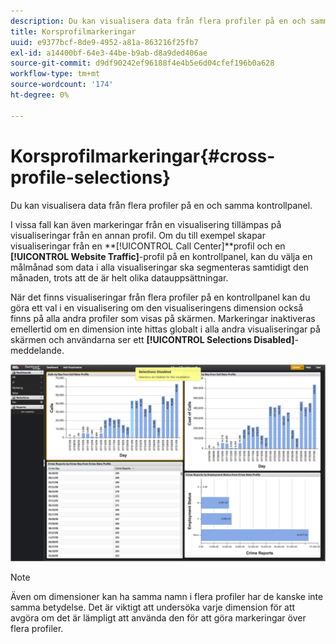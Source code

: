```yaml
---
description: Du kan visualisera data från flera profiler på en och samma kontrollpanel.
title: Korsprofilmarkeringar
uuid: e9377bcf-8de9-4952-a81a-863216f25fb7
exl-id: a14400bf-64e3-44be-b9ab-d8a9ded406ae
source-git-commit: d9df90242ef96188f4e4b5e6d04cfef196b0a628
workflow-type: tm+mt
source-wordcount: '174'
ht-degree: 0%

---
```


# Korsprofilmarkeringar{#cross-profile-selections}

Du kan visualisera data från flera profiler på en och samma kontrollpanel.

I vissa fall kan även markeringar från en visualisering tillämpas på visualiseringar från en annan profil. Om du till exempel skapar visualiseringar från en **[!UICONTROL Call Center]**profil och en **[!UICONTROL Website Traffic]**-profil på en kontrollpanel, kan du välja en målmånad som data i alla visualiseringar ska segmenteras samtidigt den månaden, trots att de är helt olika datauppsättningar.

När det finns visualiseringar från flera profiler på en kontrollpanel kan du göra ett val i en visualisering om den visualiseringens dimension också finns på alla andra profiler som visas på skärmen. Markeringar inaktiveras emellertid om en dimension inte hittas globalt i alla andra visualiseringar på skärmen och användarna ser ett **[!UICONTROL Selections Disabled]**-meddelande.

![](assets/selection_disabled.png)

>[!NOTE]
>
>Även om dimensioner kan ha samma namn i flera profiler har de kanske inte samma betydelse. Det är viktigt att undersöka varje dimension för att avgöra om det är lämpligt att använda den för att göra markeringar över flera profiler.
